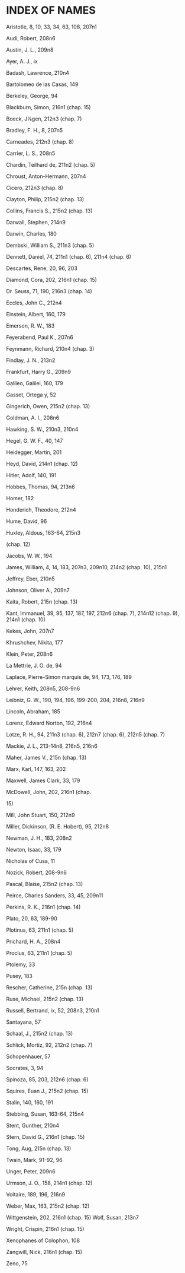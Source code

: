 # INDEX OF NAMES

Aristotle, 8, 10, 33, 34, 63, 108, 207n1

Audi, Robert, 208n6

Austin, J. L., 209n8

Ayer, A. J., ix

Badash, Lawrence, 210n4

Bartolomeo de las Casas, 149

Berkeley, George, 94

Blackburn, Simon, 216n1 (chap. 15)

Boeck, J⅛gen, 212n3 (chap. 7)

Bradley, F. H., 8, 207n5

Carneades, 212n3 (chap. 8)

Carrier, L. S., 208n5

Chardin, Teilhard de, 211n2 (chap. 5)

Chroust, Anton-Hermann, 207n4

Cicero, 212n3 (chap. 8)

Clayton, Philip, 215n2 (chap. 13)

Collins, Francis S., 215n2 (chap. 13)

Darwall, Stephen, 214n9

Darwin, Charles, 180

Dembski, William S., 211n3 (chap. 5)

Dennett, Daniel, 74, 211n1 (chap. 6), 211n4 (chap. 6)

Descartes, Rene, 20, 96, 203

Diamond, Cora, 202, 216n1 (chap. 15)

Dr. Seuss, 71, 190, 216n3 (chap. 14)

Eccles, John C., 212n4

Einstein, Albert, 160, 179

Emerson, R. W., 183

Feyerabend, Paul K., 207n6

Feynmann, Richard, 210n4 (chap. 3)

Findlay, J. N., 213n2

Frankfurt, Harry G., 209n9

Galileo, Galilei, 160, 179

Gasset, Ortega y, 52

Gingerich, Owen, 215n2 (chap. 13)

Goldman, A. I., 208n6

Hawking, S. W., 210n3, 210n4

Hegel, G. W. F., 40, 147

Heidegger, Martin, 201

Heyd, David, 214n1 (chap. 12)

Hitler, Adolf, 140, 191

Hobbes, Thomas, 94, 213n6

Homer, 182

Honderich, Theodore, 212n4

Hume, David, 96

Huxley, Aldous, 163-64, 215n3

(chap. 12)

Jacobs, W. W., 194

James, William, 4, 14, 183, 207n3, 209n10, 214n2 (chap. 10), 215n1

Jeffrey, Eber, 210n5

Johnson, Oliver A., 209n7

Kaita, Robert, 215n (chap. 13)

Kant, Immanuel, 39, 95, 137, 187, 197, 212n6 (chap. 7), 214n12 (chap.
9), 214n1 (chap. 10)

Kekes, John, 207n7

Khrushchev, Nikita, 177

Klein, Peter, 208n6

La Mettrie, J. O. de, 94

Laplace, Pierre-Simon marquis de, 94, 173, 176, 189

Lehrer, Keith, 208n5, 208-9n6

Leibniz, G. W., 190, 194, 196, 199-200, 204, 216n8, 216n9

Lincoln, Abraham, 185

Lorenz, Edward Norton, 192, 216n4

Lotze, R. H., 94, 211n3 (chap. 6), 212n7 (chap. 6), 212n5 (chap. 7)

Mackie, J. L., 213-14n8, 216n5, 216n6

Maher, James V., 215n (chap. 13)

Marx, Karl, 147, 163, 202

Maxwell, James Clark, 33, 179

McDowell, John, 202, 216n1 (chap.

15\)

Mill, John Stuart, 150, 212n9

Miller, Dickinson, (R. E. Hobert), 95, 212n8

Newman, J. H., 183, 208n2

Newton, Isaac, 33, 179

Nicholas of Cusa, 11

Nozick, Robert, 208-9n6

Pascal, Blaise, 215n2 (chap. 13)

Peirce, Charles Sanders, 33, 45, 209n11

Perkins, R. K., 216n1 (chap. 14)

Plato, 20, 63, 189-90

Plotinus, 63, 211n1 (chap. 5)

Prichard, H. A., 208n4

Proclus, 63, 211n1 (chap. 5)

Ptolemy, 33

Pusey, 183

Rescher, Catherine, 215n (chap. 13)

Ruse, Michael, 215n2 (chap. 13)

Russell, Bertrand, ix, 52, 208n3, 210n1

Santayana, 57

Schaal, J., 215n2 (chap. 13)

Schlick, Mortiz, 92, 212n2 (chap. 7)

Schopenhauer, 57

Socrates, 3, 94

Spinoza, 85, 203, 212n6 (chap. 6)

Squires, Euan J., 215n2 (chap. 15)

Stalin, 140, 160, 191

Stebbing, Susan, 163-64, 215n4

Stent, Gunther, 210n4

Stern, David G., 216n1 (chap. 15)

Tong, Aug, 215n (chap. 13)

Twain, Mark, 91-92, 96

Unger, Peter, 209n6

Urmson, J. O., 158, 214n1 (chap. 12)

Voltaire, 189, 196, 216n9

Weber, Max, 163, 215n2 (chap. 12)</p>

Wittgenstein, 202, 216n1 (chap. 15) Wolf, Susan, 213n7

Wright, Crispin, 216n1 (chap. 15)

Xenophanes of Colophon, 108

Zangwill, Nick, 216n1 (chap. 15)

Zeno, 75
